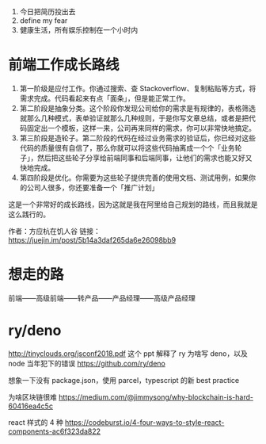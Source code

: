 1.  今日把简历投出去
2.  define my fear
3.  健康生活，所有娱乐控制在一个小时内

# 前端工作成长路线

1.  第一阶级是应付工作。你通过搜索、查 Stackoverflow、复制粘贴等方式，将需求完成。代码看起来有点「面条」，但是能正常工作。
2.  第二阶段是抽象分类。这个阶段你发现公司给你的需求是有规律的，表格筛选就那么几种模式，表单验证就那么几种规则，于是你写文章总结，或者是把代码固定出一个模板，这样一来，公司再来同样的需求，你可以非常快地搞定。
3.  第三阶段是造轮子。第二阶段的代码在经过业务需求的验证后，你已经对这些代码的质量很有自信了，那么你就可以将这些代码抽离成一个个「业务轮子」，然后把这些轮子分享给前端同事和后端同事，让他们的需求也能又好又快地完成。
4.  第四阶段是优化。你需要为这些轮子提供完善的使用文档、测试用例，如果你的公司人很多，你还要准备一个「推广计划」

这是一个非常好的成长路线，因为这就是我在阿里给自己规划的路线，而且我就是这么践行的。

作者：方应杭在饥人谷
链接：https://juejin.im/post/5b14a3daf265da6e26098bb9

# 想走的路

前端——高级前端——转产品——产品经理——高级产品经理

# ry/deno

http://tinyclouds.org/jsconf2018.pdf
这个 ppt 解释了 ry 为啥写 deno，以及 node 当年犯下的错误
https://github.com/ry/deno

想象一下没有 package.json，使用 parcel，typescript 的新 best practice

为啥区块链很难
https://medium.com/@jimmysong/why-blockchain-is-hard-60416ea4c5c

react 样式的 4 种
https://codeburst.io/4-four-ways-to-style-react-components-ac6f323da822
